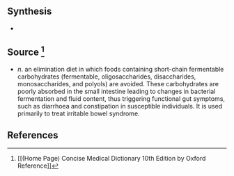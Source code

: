 ## Synthesis
- 
## Source [^1]
- $n$. an elimination diet in which foods containing short-chain fermentable carbohydrates (fermentable, oligosaccharides, disaccharides, monosaccharides, and polyols) are avoided. These carbohydrates are poorly absorbed in the small intestine leading to changes in bacterial fermentation and fluid content, thus triggering functional gut symptoms, such as diarrhoea and constipation in susceptible individuals. It is used primarily to treat irritable bowel syndrome.
## References

[^1]: [[(Home Page) Concise Medical Dictionary 10th Edition by Oxford Reference]]